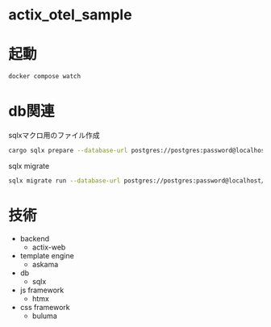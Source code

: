 # actix_otel_sample

# 起動

```bash
docker compose watch
```

# db関連

sqlxマクロ用のファイル作成

```bash
cargo sqlx prepare --database-url postgres://postgres:password@localhost/todo
```

sqlx migrate

```bash
sqlx migrate run --database-url postgres://postgres:password@localhost/todo
```

# 技術

- backend
  - actix-web
- template engine
  - askama
- db
  - sqlx
- js framework
  - htmx
- css framework
  - buluma
